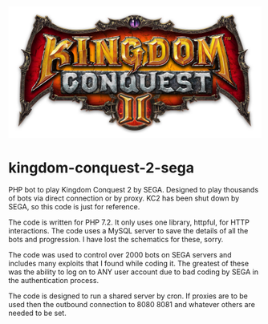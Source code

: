 ![KC2](https://github.com/Trip69/kingdom-conquest-2-sega/blob/main/source/interface/images/kc2.jpg?raw=true)
# kingdom-conquest-2-sega
PHP bot to play Kingdom Conquest 2 by SEGA. Designed to play thousands of bots via direct connection or by proxy. KC2 has been shut down by SEGA, so this code is just for reference.

The code is written for PHP 7.2. It only uses one library, httpful, for HTTP interactions.
The code uses a MySQL server to save the details of all the bots and progression. I have lost the schematics for these, sorry.

The code was used to control over 2000 bots on SEGA servers and includes many exploits that I found while coding it. The greatest of these was the ability to log on to ANY user account due to bad coding by SEGA in the authentication process.

 The code is designed to run a shared server by cron. If proxies are to be used then the outbound connection to 8080 8081 and  whatever others are needed to be set.
